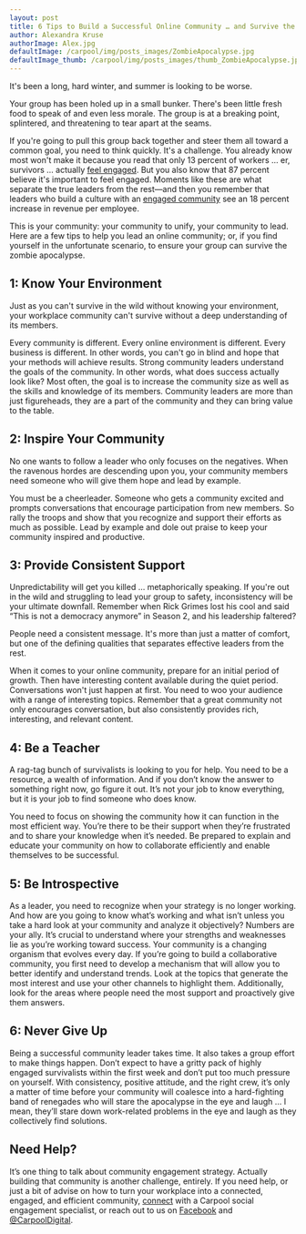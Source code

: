 ```yaml
---
layout: post
title: 6 Tips to Build a Successful Online Community … and Survive the Zombie Apocalypse
author: Alexandra Kruse
authorImage: Alex.jpg
defaultImage: /carpool/img/posts_images/ZombieApocalypse.jpg
defaultImage_thumb: /carpool/img/posts_images/thumb_ZombieApocalypse.jpg
---
```

It's been a long, hard winter, and summer is looking to be worse.

<!--more-->

Your group has been holed up in a small bunker. There's been little fresh food to speak of and even less morale. The group is at a breaking point, splintered, and threatening to tear apart at the seams.
 
If you're going to pull this group back together and steer them all toward a common goal, you need to think quickly. It's a challenge. You already know most won't make it because you read that only 13 percent of workers … er, survivors … actually [feel engaged](http://carpoolagency.com/articles/Support-Services.html). But you also know that 87 percent believe it's important to feel engaged. Moments like these are what separate the true leaders from the rest—and then you remember that leaders who build a culture with an [engaged community](http://carpoolagency.com/articles/Support-Services.html) see an 18 percent increase in revenue per employee.
 
This is your community: your community to unify, your community to lead. Here are a few tips to help you lead an online community; or, if you find yourself in the unfortunate scenario, to ensure your group can survive the zombie apocalypse.
 
1: Know Your Environment
------------------------

Just as you can't survive in the wild without knowing your environment, your workplace community can't survive without a deep understanding of its members.
 
Every community is different. Every online environment is different. Every business is different. In other words, you can't go in blind and hope that your methods will achieve results. Strong community leaders understand the goals of the community. In other words, what does success actually look like? Most often, the goal is to increase the community size as well as the skills and knowledge of its members. Community leaders are more than just figureheads, they are a part of the community and they can bring value to the table.
 
2: Inspire Your Community
-------------------------

No one wants to follow a leader who only focuses on the negatives. When the ravenous hordes are descending upon you, your community members need someone who will give them hope and lead by example.
 
You must be a cheerleader. Someone who gets a community excited and prompts conversations that encourage participation from new members. So rally the troops and show that you recognize and support their efforts as much as possible. Lead by example and dole out praise to keep your community inspired and productive.
 
3: Provide Consistent Support
-----------------------------

Unpredictability will get you killed … metaphorically speaking. If you're out in the wild and struggling to lead your group to safety, inconsistency will be your ultimate downfall. Remember when Rick Grimes lost his cool and said “This is not a democracy anymore” in Season 2, and his leadership faltered?

People need a consistent message. It's more than just a matter of comfort, but one of the defining qualities that separates effective leaders from the rest.
 
When it comes to your online community, prepare for an initial period of growth. Then have interesting content available during the quiet period. Conversations won't just happen at first. You need to woo your audience with a range of interesting topics. Remember that a great community not only encourages conversation, but also consistently provides rich, interesting, and relevant content.
 
4: Be a Teacher
---------------

A rag-tag bunch of survivalists is looking to you for help. You need to be a resource, a wealth of information. And if you don’t know the answer to something right now, go figure it out. It’s not your job to know everything, but it is your job to find someone who does know.

You need to focus on showing the community how it can function in the most efficient way. You’re there to be their support when they’re frustrated and to share your knowledge when it’s needed. Be prepared to explain and educate your community on how to collaborate efficiently and enable themselves to be successful.
 
5: Be Introspective
-------------------

As a leader, you need to recognize when your strategy is no longer working. And how are you going to know what’s working and what isn’t unless you take a hard look at your community and analyze it objectively? Numbers are your ally. It’s crucial to understand where your strengths and weaknesses lie as you’re working toward success. Your community is a changing organism that evolves every day. If you’re going to build a collaborative community, you first need to develop a mechanism that will allow you to better identify and understand trends. Look at the topics that generate the most interest and use your other channels to highlight them. Additionally, look for the areas where people need the most support and proactively give them answers.
 
6: Never Give Up
----------------

Being a successful community leader takes time. It also takes a group effort to make things happen. Don’t expect to have a gritty pack of highly engaged survivalists within the first week and don’t put too much pressure on yourself. With consistency, positive attitude, and the right crew, it’s only a matter of time before your community will coalesce into a hard-fighting band of renegades who will stare the apocalypse in the eye and laugh … I mean, they’ll stare down work-related problems in the eye and laugh as they collectively find solutions.

Need Help?
----------

It’s one thing to talk about community engagement strategy. Actually building that community is another challenge, entirely. If you need help, or just a bit of advise on how to turn your workplace into a connected, engaged, and efficient community, [connect](http://info@carpoolagency.com/) with a Carpool social engagement specialist, or reach out to us on [Facebook](https://www.facebook.com/carpooldigital) and [@CarpoolDigital](https://twitter.com/@carpooldigital).
